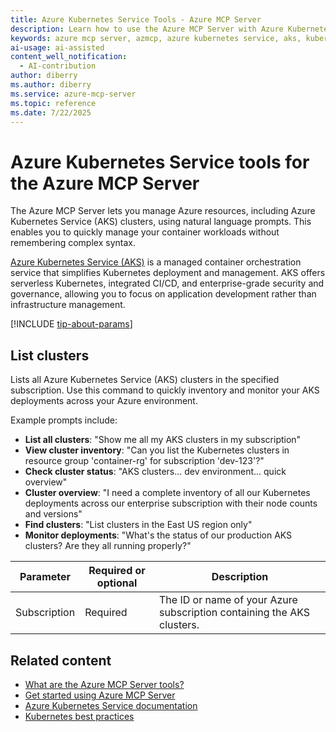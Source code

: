 ```yaml
---
title: Azure Kubernetes Service Tools - Azure MCP Server
description: Learn how to use the Azure MCP Server with Azure Kubernetes Service (AKS) to manage your Kubernetes clusters and containers.
keywords: azure mcp server, azmcp, azure kubernetes service, aks, kubernetes, containers
ai-usage: ai-assisted
content_well_notification: 
  - AI-contribution
author: diberry
ms.author: diberry
ms.service: azure-mcp-server
ms.topic: reference
ms.date: 7/22/2025
---
```


# Azure Kubernetes Service tools for the Azure MCP Server

The Azure MCP Server lets you manage Azure resources, including Azure Kubernetes Service (AKS) clusters, using natural language prompts. This enables you to quickly manage your container workloads without remembering complex syntax.

[Azure Kubernetes Service (AKS)](/azure/aks/intro-kubernetes) is a managed container orchestration service that simplifies Kubernetes deployment and management. AKS offers serverless Kubernetes, integrated CI/CD, and enterprise-grade security and governance, allowing you to focus on application development rather than infrastructure management.

[!INCLUDE [tip-about-params](../includes/tools/parameter-consideration.md)]


## List clusters

<!--
azmcp aks cluster list --subscription
-->

Lists all Azure Kubernetes Service (AKS) clusters in the specified subscription. Use this command to quickly inventory and monitor your AKS deployments across your Azure environment.

Example prompts include:

- **List all clusters**: "Show me all my AKS clusters in my subscription"
- **View cluster inventory**: "Can you list the Kubernetes clusters in resource group 'container-rg' for subscription 'dev-123'?"
- **Check cluster status**: "AKS clusters... dev environment... quick overview"
- **Cluster overview**: "I need a complete inventory of all our Kubernetes deployments across our enterprise subscription with their node counts and versions"
- **Find clusters**: "List clusters in the East US region only"
- **Monitor deployments**: "What's the status of our production AKS clusters? Are they all running properly?"


| Parameter | Required or optional | Description |
|-----------|-------------|-------------|
| Subscription | Required | The ID or name of your Azure subscription containing the AKS clusters. |


## Related content

- [What are the Azure MCP Server tools?](index.md)
- [Get started using Azure MCP Server](../get-started.md)
- [Azure Kubernetes Service documentation](/azure/aks/)
- [Kubernetes best practices](/azure/aks/best-practices)
